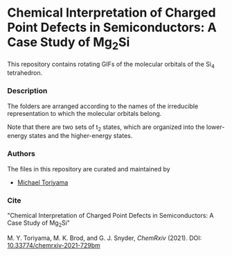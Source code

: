 # Chemical Interpretation of Charged Point Defects in Semiconductors: A Case Study of Mg<sub>2</sub>Si

This repository contains rotating GIFs of the molecular orbitals of the Si<sub>4</sub> tetrahedron.


### Description

The folders are arranged according to the names of the irreducible representation to which the molecular orbitals belong.

Note that there are two sets of t<sub>2</sub> states, which are organized into the lower-energy states and the higher-energy states.


### Authors

The files in this repository are curated and maintained by

* [Michael Toriyama](mailto:MichaelToriyama2024[at]u[dot]northwestern[dot]edu)


### Cite

"Chemical Interpretation of Charged Point Defects in Semiconductors: A Case Study of Mg<sub>2</sub>Si"

M. Y. Toriyama, M. K. Brod, and G. J. Snyder, *ChemRxiv* (2021). DOI: [10.33774/chemrxiv-2021-729bm](https://doi.org/10.33774/chemrxiv-2021-729bm)
